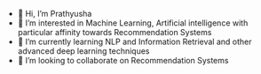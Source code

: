 - 👋 Hi, I’m Prathyusha
- 👀 I’m interested in Machine Learning, Artificial intelligence with particular affinity towards Recommendation Systems
- 🌱 I’m currently learning NLP and Information Retrieval and other advanced deep learning techniques
- 💞️ I’m looking to collaborate on Recommendation Systems

<!---
prathyu11/prathyu11 is a ✨ special ✨ repository because its `README.md` (this file) appears on your GitHub profile.
You can click the Preview link to take a look at your changes.
--->
